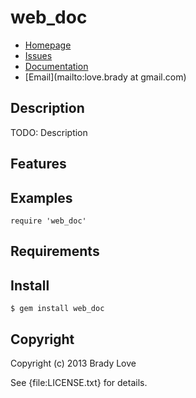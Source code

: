 # web_doc

* [Homepage](https://github.com/bradylove/web_doc#readme)
* [Issues](https://github.com/bradylove/web_doc/issues)
* [Documentation](http://rubydoc.info/gems/web_doc/frames)
* [Email](mailto:love.brady at gmail.com)

## Description

TODO: Description

## Features

## Examples

    require 'web_doc'

## Requirements

## Install

    $ gem install web_doc

## Copyright

Copyright (c) 2013 Brady Love

See {file:LICENSE.txt} for details.

